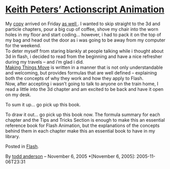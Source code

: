 # [Keith Peters’ Actionscript Animation](http://custardbelly.com/blog/2005/11/06/keith-peters-actionscript-animation/)

My [copy](http://www.amazon.com/exec/obidos/ASIN/1590595181/ref%3Dnosim/friendofed-20/002-6945995-2040025) arrived on Friday [as well ](http://www.ericd.net/2005/11/foe-actionscript-animation-making.inc). I wanted to skip straight to the 3d and particle chapters, pour a big cup of coffee, shove my chair into the worn holes in my floor and start coding… however, i had to pack it on the top of my bag and head out the door as i was going to be away from my computer for the weekend.  
To deter myself from staring blankly at people talking while i thought about 3d in flash, i decided to read from the beginning and have a nice refresher during my travels – and i’m glad i did.  
[Making Things Move](http://www.amazon.com/exec/obidos/ASIN/1590595181/ref%3Dnosim/friendofed-20/002-6945995-2040025) is written in a manner that is not only understandable and welcoming, but provides formulas that are well defined – explaining both the concepts of why they work and how they apply to Flash.  
Now, after accepting i wasn’t going to talk to anyone on the train home, I read a little into the 3d chapter and am excited to be back and have it open on my desk.

To sum it up… go pick up this book.

To draw it out… go pick up this book now. The formula summary for each chapter and the Tips and Tricks Section is enough to make this an essential reference book for Flash Animation, but the explanations of the concepts behind them in each chapter make this an essential book to have in my library.

Posted in [Flash](http://custardbelly.com/blog/category/flash/).

By [todd anderson](http://custardbelly.com/blog/author/todd-anderson/) – November 6, 2005
  *[November 6, 2005]: 2005-11-06T23:31

